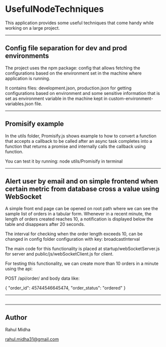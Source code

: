 # UsefulNodeTechniques

This application provides some useful techniques that come handy while working on a large project.

---
## Config file separation for dev and prod environments

The project uses the npm package: config that allows fetching the configurations based on the environment set in the machine where application is running. 

It contains files: development.json, production.json for getting configurations based on environment and some sensitive information that is set as environment variable in the machine kept in custom-environment-variables.json file. 

---
## Promisify example

In the utils folder, Promisify.js shows example to how to convert a function that accepts a callback to be called after an async task completes into a function that returns a promise and internally calls the callback using function.

You can test it by running: node utils/Promisify in terminal

---
## Alert user by email and on simple frontend when certain metric from database cross a value using WebSocket

A simple front end page can be opened on root path where we can see the sample list of orders in a tabular form. Whenever in a recent minute, the length of orders created reaches 10, a notification is displayed below the table and disappears after 20 seconds.

The interval for checking when the order length exceeds 10, can be changed in config folder configuration with key: broadcastInterval

The main code for this functionality is placed at startup/webSocketServer.js for server and public/js/webSocketClient.js for client.

For testing this functionality, we can create more than 10 orders in a minute using the api: 

POST /api/order/ and body data like:

{
    "order_id": 45744546645474,
    "order_status": "ordered"
}

---

## 


---
## Author
Rahul Midha

rahul.midha31@gmail.com